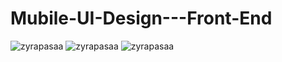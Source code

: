 # Mubile-UI-Design---Front-End

![zyrapasaa](https://cdn.discordapp.com/attachments/728510049034436688/1028001012583247963/Adsz_tasarm_3.png)
![zyrapasaa](https://cdn.discordapp.com/attachments/728510049034436688/1028001013128507452/Adsz_tasarm_4.png)
![zyrapasaa](https://cdn.discordapp.com/attachments/728510049034436688/1029715988800884736/Adsz_tasarm.png)
